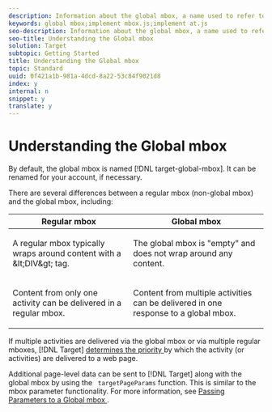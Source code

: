 ```yaml
---
description: Information about the global mbox, a name used to refer to the single server call made at the top of each web page in your Target implementation.
keywords: global mbox;implement mbox.js;implement at.js
seo-description: Information about the global mbox, a name used to refer to the single server call made at the top of each web page in your Target implementation.
seo-title: Understanding the Global mbox
solution: Target
subtopic: Getting Started
title: Understanding the Global mbox
topic: Standard
uuid: 0f421a1b-981a-4dcd-8a22-53c84f9021d8
index: y
internal: n
snippet: y
translate: y
---
```


# Understanding the Global mbox

By default, the global mbox is named [!DNL  target-global-mbox]. It can be renamed for your account, if necessary. 

There are several differences between a regular mbox (non-global mbox) and the global mbox, including: 



<table id="table_D849378A87FE478487DA11581D274F61"> 
 <thead> 
  <tr> 
   <th colname="col1" class="entry"> Regular mbox </th> 
   <th colname="col2" class="entry"> Global mbox </th> 
  </tr> 
 </thead>
 <tbody> 
  <tr> 
   <td colname="col1"> <p>A regular mbox typically wraps around content with a <span class="codeph"> &amp;lt;DIV&amp;gt; </span> tag. </p> </td> 
   <td colname="col2"> <p>The global mbox is "empty" and does not wrap around any content. </p> </td> 
  </tr> 
  <tr> 
   <td colname="col1"> <p>Content from only one activity can be delivered in a regular mbox. </p> </td> 
   <td colname="col2"> <p>Content from multiple activities can be delivered in one response to a global mbox. </p> </td> 
  </tr> 
 </tbody> 
</table>

If multiple activities are delivered via the global mbox or via multiple regular mboxes, [!DNL  Target] [ determines the priority ](../../c_activities/c_priority.md#concept_1780C11FEA57440499F0047DD6900E0F) by which the activity (or activities) are delivered to a web page. 

Additional page-level data can be sent to [!DNL  Target] along with the global mbox by using the ` targetPageParams` function. This is similar to the mbox parameter functionality. For more information, see [ Passing Parameters to a Global mbox ](../../c_seting_up_target/c_implementing_target/c_understanding-global-mbox/c_pass_parameters_to_global_mbox.md#concept_33362A04146C4E3C8E7089B65F38B5E5). 
